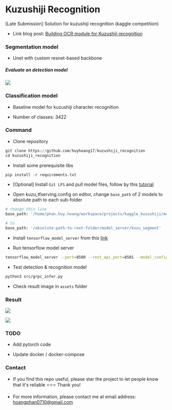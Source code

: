# Kuzushiji Recognition
[Late Submission] Solution for kuzushiji recognition (kaggle competition)

- Link blog post: [Building OCR module for Kuzushiji recognition](https://viblo.asia/p/V3m5WPngKO7)

### Segmentation model

- Unet with custom resnet-based backbone

##### Evaluate on detection model

![](./assets/eval_detection_result.png)

### Classification model

- Baseline model for kuzushiji character recognition

- Number of classes: 3422

### Command

- Clone repository

```python
git clone https://github.com/huyhoang17/kuzushiji_recognition
cd kuzushiji_recognition
```

- Install some prerequisite libs

```python
pip install -r requirements.txt
```

- [Optional] Install `Git LFS` and pull model files, follow by this [tutorial](https://www.atlassian.com/git/tutorials/git-lfs#pulling-and-checking-out)

- Open kuzu_tfserving.config on editor, change `base_path` of 2 models to absolute path to each sub-folder

```bash
# change this line
base_path: '/home/phan.huy.hoang/workspace/projects/kaggle_kuzushiji/model_server/kuzu_segment'

# to
base_path: '/absolute-path-to-root-folder/model_server/kuzu_segment'
```

- Install `tensorflow_model_server` from this [link](https://www.tensorflow.org/tfx/serving/setup)

- Run tensorflow model server

```bash
tensorflow_model_server --port=8500 --rest_api_port=8501 --model_config_file=/absolute-path-to-kuzu-tfserving.config
```

- Test detection & recognition model

```bash
python3 src/grpc_infer.py
```

- Check result image in `assets` folder

### Result

![](./assets/result1.jpg)

![](./assets/result2.jpg)

### TODO

- Add pytorch code

- Update docker / docker-compose

### Contact

- If you find this repo useful, please star the project to let people know that it's reliable :star::star::star: Thank you!

- For more information, please contact me at email address: hoangphan0710@gmail.com
